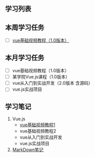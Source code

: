 ## 学习列表 
## 本周学习任务
- [ ] [vue基础视频教程（1.0版本）](https://github.com/honglyan/demo/blob/master/Vue.js/Vue%20js1.0-basic-doc.md)
## 本月学习任务
- [ ] vue基础视频教程（1.0版本）
- [ ] 某学院Vue.js课程（1.0版本）
- [ ] vue从入门到实战开发（2.0版本 含源码）
- [ ] vue.js实战项目

## 学习笔记
1. Vue.js
   *  [vue基础视频教程1](https://github.com/honglyan/demo/blob/master/Vue.js/Vue%20js1.0-basic-doc.md)
   *  vue基础视频教程2
   *  vue从入门到实战开发
   *  vue.js实战项目  
2. [MarkDown笔记](https://github.com/honglyan/demo/blob/master/markdown.md)
